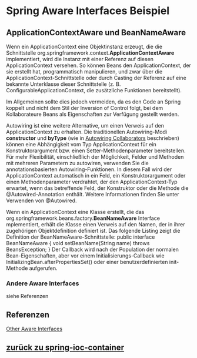 # Spring Aware Interfaces Beispiel

## ApplicationContextAware und BeanNameAware

Wenn ein ApplicationContext eine Objektinstanz erzeugt, die die Schnittstelle org.springframework.context.**ApplicationContextAware** implementiert, 
wird die Instanz mit einer Referenz auf diesen ApplicationContext versehen.
So können Beans den ApplicationContext, der sie erstellt hat, programmatisch manipulieren, 
und zwar über die ApplicationContext-Schnittstelle oder durch Casting der Referenz 
auf eine bekannte Unterklasse dieser Schnittstelle (z. B. ConfigurableApplicationContext, die zusätzliche Funktionen bereitstellt).


Im Allgemeinen sollte dies jedoch vermeiden, da es den Code an Spring koppelt 
und nicht dem Stil der Inversion of Control folgt, bei dem Kollaborateure Beans 
als Eigenschaften zur Verfügung gestellt werden.

Autowiring ist eine weitere Alternative, um einen Verweis auf den ApplicationContext zu erhalten. 
Die traditionellen Autowiring-Modi **constructor** und **byType** (wie in [Autowiring Collaborators](autowire.md) beschrieben) 
können eine Abhängigkeit vom Typ ApplicationContext für ein Konstruktorargument bzw. einen Setter-Methodenparameter bereitstellen. 
Für mehr Flexibilität, einschließlich der Möglichkeit, Felder und Methoden mit mehreren Parametern zu autowiren, 
verwenden Sie die annotationsbasierten Autowiring-Funktionen. 
In diesem Fall wird der ApplicationContext automatisch in ein Feld, 
ein Konstruktorargument oder einen Methodenparameter verdrahtet, der den ApplicationContext-Typ erwartet, 
wenn das betreffende Feld, der Konstruktor oder die Methode die @Autowired-Annotation enthält. 
Weitere Informationen finden Sie unter Verwenden von @Autowired.

Wenn ein ApplicationContext eine Klasse erstellt, die das
org.springframework.beans.factory.**BeanNameAware** Interface mplementiert, erhält die Klasse einen Verweis auf den Namen, 
der in ihrer zugehörigen Objektdefinition definiert ist. Das folgende Listing zeigt die Definition der BeanNameAware-Schnittstelle:
public interface BeanNameAware {
void setBeanName(String name) throws BeansException;
}
Der Callback wird nach der Population der normalen Bean-Eigenschaften, aber vor einem Initialisierungs-Callback
wie InitializingBean.afterPropertiesSet() oder einer benutzerdefinierten init-Methode aufgerufen.



### Andere Aware Interfaces
siehe Referenzen

## Referenzen
[Other Aware Interfaces](https://spring.getdocs.org/en-US/spring-framework-docs/docs/spring-core/beans/beans-factory-nature.html#aware-list)


## [zurück zu spring-ioc-container](../../../spring-ioc-container.md)
